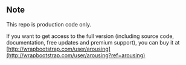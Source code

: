 ## Note 
This repo is production code only.

If you want to get access to the full version (including source code, documentation, free updates and premium support), you can buy it at [http://wrapbootstrap.com/user/arousing](http://wrapbootstrap.com/user/arousing?ref=arousing)